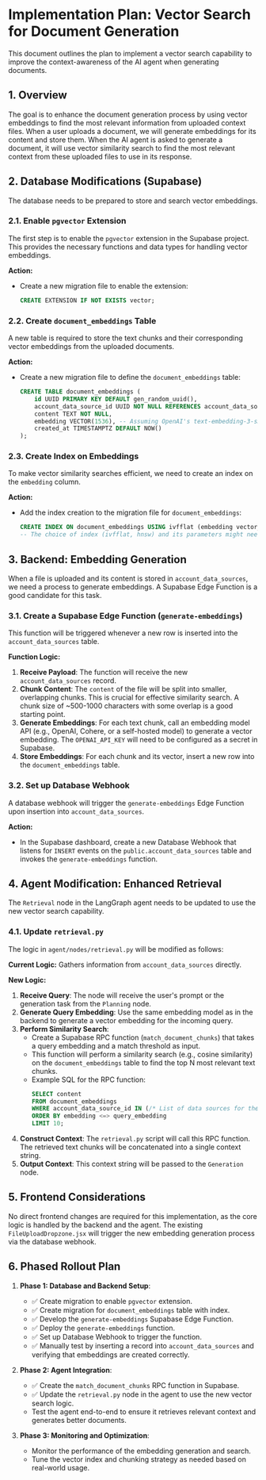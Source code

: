 
# Implementation Plan: Vector Search for Document Generation

This document outlines the plan to implement a vector search capability to improve the context-awareness of the AI agent when generating documents.

## 1. Overview

The goal is to enhance the document generation process by using vector embeddings to find the most relevant information from uploaded context files. When a user uploads a document, we will generate embeddings for its content and store them. When the AI agent is asked to generate a document, it will use vector similarity search to find the most relevant context from these uploaded files to use in its response.

## 2. Database Modifications (Supabase)

The database needs to be prepared to store and search vector embeddings.

### 2.1. Enable `pgvector` Extension

The first step is to enable the `pgvector` extension in the Supabase project. This provides the necessary functions and data types for handling vector embeddings.

**Action:**
*   Create a new migration file to enable the extension:
    ```sql
    CREATE EXTENSION IF NOT EXISTS vector;
    ```

### 2.2. Create `document_embeddings` Table

A new table is required to store the text chunks and their corresponding vector embeddings from the uploaded documents.

**Action:**
*   Create a new migration file to define the `document_embeddings` table:
    ```sql
    CREATE TABLE document_embeddings (
        id UUID PRIMARY KEY DEFAULT gen_random_uuid(),
        account_data_source_id UUID NOT NULL REFERENCES account_data_sources(id) ON DELETE CASCADE,
        content TEXT NOT NULL,
        embedding VECTOR(1536), -- Assuming OpenAI's text-embedding-3-small, adjust size if needed
        created_at TIMESTAMPTZ DEFAULT NOW()
    );
    ```

### 2.3. Create Index on Embeddings

To make vector similarity searches efficient, we need to create an index on the `embedding` column.

**Action:**
*   Add the index creation to the migration file for `document_embeddings`:
    ```sql
    CREATE INDEX ON document_embeddings USING ivfflat (embedding vector_l2_ops) WITH (lists = 100);
    -- The choice of index (ivfflat, hnsw) and its parameters might need tuning based on the data size and performance requirements.
    ```

## 3. Backend: Embedding Generation

When a file is uploaded and its content is stored in `account_data_sources`, we need a process to generate embeddings. A Supabase Edge Function is a good candidate for this task.

### 3.1. Create a Supabase Edge Function (`generate-embeddings`)

This function will be triggered whenever a new row is inserted into the `account_data_sources` table.

**Function Logic:**
1.  **Receive Payload**: The function will receive the new `account_data_sources` record.
2.  **Chunk Content**: The `content` of the file will be split into smaller, overlapping chunks. This is crucial for effective similarity search. A chunk size of ~500-1000 characters with some overlap is a good starting point.
3.  **Generate Embeddings**: For each text chunk, call an embedding model API (e.g., OpenAI, Cohere, or a self-hosted model) to generate a vector embedding. The `OPENAI_API_KEY` will need to be configured as a secret in Supabase.
4.  **Store Embeddings**: For each chunk and its vector, insert a new row into the `document_embeddings` table.

### 3.2. Set up Database Webhook

A database webhook will trigger the `generate-embeddings` Edge Function upon insertion into `account_data_sources`.

**Action:**
*   In the Supabase dashboard, create a new Database Webhook that listens for `INSERT` events on the `public.account_data_sources` table and invokes the `generate-embeddings` function.

## 4. Agent Modification: Enhanced Retrieval

The `Retrieval` node in the LangGraph agent needs to be updated to use the new vector search capability.

### 4.1. Update `retrieval.py`

The logic in `agent/nodes/retrieval.py` will be modified as follows:

**Current Logic:** Gathers information from `account_data_sources` directly.

**New Logic:**
1.  **Receive Query**: The node will receive the user's prompt or the generation task from the `Planning` node.
2.  **Generate Query Embedding**: Use the same embedding model as in the backend to generate a vector embedding for the incoming query.
3.  **Perform Similarity Search**:
    *   Create a Supabase RPC function (`match_document_chunks`) that takes a query embedding and a match threshold as input.
    *   This function will perform a similarity search (e.g., cosine similarity) on the `document_embeddings` table to find the top N most relevant text chunks.
    *   Example SQL for the RPC function:
        ```sql
        SELECT content
        FROM document_embeddings
        WHERE account_data_source_id IN (/* List of data sources for the current account */)
        ORDER BY embedding <=> query_embedding
        LIMIT 10;
        ```
4.  **Construct Context**: The `retrieval.py` script will call this RPC function. The retrieved text chunks will be concatenated into a single context string.
5.  **Output Context**: This context string will be passed to the `Generation` node.

## 5. Frontend Considerations

No direct frontend changes are required for this implementation, as the core logic is handled by the backend and the agent. The existing `FileUploadDropzone.jsx` will trigger the new embedding generation process via the database webhook.

## 6. Phased Rollout Plan

1.  **Phase 1: Database and Backend Setup**:
    *   ✅ Create migration to enable `pgvector` extension.
    *   ✅ Create migration for `document_embeddings` table with index.
    *   ✅ Develop the `generate-embeddings` Supabase Edge Function.
    *   ✅ Deploy the `generate-embeddings` function.
    *   ✅ Set up Database Webhook to trigger the function.
    *   ✅ Manually test by inserting a record into `account_data_sources` and verifying that embeddings are created correctly.

2.  **Phase 2: Agent Integration**:
    *   ✅ Create the `match_document_chunks` RPC function in Supabase.
    *   ✅ Update the `retrieval.py` node in the agent to use the new vector search logic.
    *   Test the agent end-to-end to ensure it retrieves relevant context and generates better documents.

3.  **Phase 3: Monitoring and Optimization**:
    *   Monitor the performance of the embedding generation and search.
    *   Tune the vector index and chunking strategy as needed based on real-world usage. 